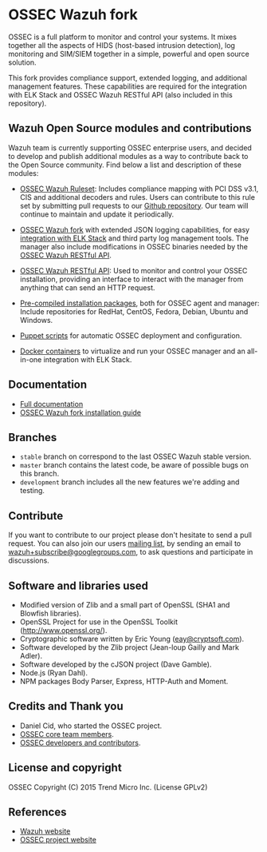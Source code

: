# OSSEC Wazuh fork

OSSEC is a full platform to monitor and control your systems. It mixes together all the aspects of HIDS (host-based intrusion detection), log monitoring and SIM/SIEM together in a simple, powerful and open source solution.

This fork provides compliance support, extended logging, and additional management features. These capabilities are required for the integration with ELK Stack and OSSEC Wazuh RESTful API (also included in this repository).

## Wazuh Open Source modules and contributions

Wazuh team is currently supporting OSSEC enterprise users, and decided to develop and publish additional modules as a way to contribute back to the Open Source community. Find below a list and description of these modules:

* [OSSEC Wazuh Ruleset](http://documentation.wazuh.com/en/latest/ossec_ruleset.html): Includes compliance mapping with PCI DSS v3.1, CIS and additional decoders and rules. Users can contribute to this rule set by submitting pull requests to our [Github repository](https://github.com/wazuh/wazuh-ruleset). Our team will continue to maintain and update it periodically.

* [OSSEC Wazuh fork](http://documentation.wazuh.com/en/latest/ossec_wazuh.html) with extended JSON logging capabilities, for easy [integration with ELK Stack](http://documentation.wazuh.com/en/latest/ossec_elk.html) and third party log management tools. The manager also include modifications in OSSEC binaries needed by the [OSSEC Wazuh RESTful API](http://documentation.wazuh.com/en/latest/ossec_api.html).

* [OSSEC Wazuh RESTful API](http://documentation.wazuh.com/en/latest/ossec_api.html): Used to monitor and control your OSSEC installation, providing an interface to interact with the manager from anything that can send an HTTP request.

* [Pre-compiled installation packages](http://documentation.wazuh.com/en/latest/ossec_installation.html), both for OSSEC agent and manager: Include repositories for RedHat, CentOS, Fedora, Debian, Ubuntu and Windows.

* [Puppet scripts](http://documentation.wazuh.com/en/latest/ossec_puppet.html) for automatic OSSEC deployment and configuration.

* [Docker containers](http://documentation.wazuh.com/en/latest/ossec_docker.html) to virtualize and run your OSSEC manager and an all-in-one integration with ELK Stack.

## Documentation

* [Full documentation](http://documentation.wazuh.com)
* [OSSEC Wazuh fork installation guide](http://documentation.wazuh.com/en/latest/wazuh_installation.html)

## Branches

* `stable` branch on correspond to the last OSSEC Wazuh stable version.
* `master` branch contains the latest code, be aware of possible bugs on this branch.
* `development` branch includes all the new features we're adding and testing.

## Contribute

If you want to contribute to our project please don't hesitate to send a pull request. You can also join our users [mailing list](https://groups.google.com/d/forum/wazuh), by sending an email to [wazuh+subscribe@googlegroups.com](mailto:wazuh+subscribe@googlegroups.com), to ask questions and participate in discussions.

## Software and libraries used

* Modified version of Zlib and a small part of OpenSSL (SHA1 and Blowfish libraries).
* OpenSSL Project for use in the OpenSSL Toolkit (http://www.openssl.org/).
* Cryptographic software written by Eric Young (eay@cryptsoft.com).
* Software developed by the Zlib project (Jean-loup Gailly and Mark Adler).
* Software developed by the cJSON project (Dave Gamble).
* Node.js (Ryan Dahl).
* NPM packages Body Parser, Express, HTTP-Auth and Moment.

## Credits and Thank you

* Daniel Cid, who started the OSSEC project.
* [OSSEC core team members](http://ossec.github.io/about.html#ossec-team).
* [OSSEC developers and contributors](https://github.com/ossec/ossec-hids/blob/master/CONTRIBUTORS).

## License and copyright

OSSEC Copyright (C) 2015 Trend Micro Inc. (License GPLv2)

## References

* [Wazuh website](http://wazuh.com)
* [OSSEC project website](http://ossec.github.io)
